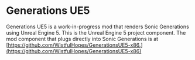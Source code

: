 # Generations UE5

Generations UE5 is a work-in-progress mod that renders Sonic Generations using Unreal Engine 5. This is the Unreal Engine 5 project component. The mod component that plugs directly into Sonic Generations is at [https://github.com/WistfulHopes/GenerationsUE5-x86.](https://github.com/WistfulHopes/GenerationsUE5-x86)
